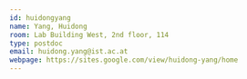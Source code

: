 ```yaml
---
id: huidongyang 
name: Yang, Huidong
room: Lab Building West, 2nd floor, 114
type: postdoc
email: huidong.yang@ist.ac.at
webpage: https://sites.google.com/view/huidong-yang/home
---
```

